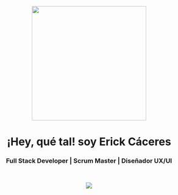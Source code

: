

<p align="center">
  <img src="https://github.com/user-attachments/assets/38bbf9e8-9a22-40dd-a4a5-c695007e3797" width="300px" />
</p>

<h1 align="center"> ¡Hey, qué tal! soy Erick Cáceres </h1>

<h3 align="center">Full Stack Developer | Scrum Master | Diseñador UX/UI</h3>
<br>


<p align="center">
  <a href="https://skillicons.dev">
    <img src="https://skillicons.dev/icons?i=html,css,bootstrap,figma,ps,js,cs,dotnet,mysql,git,github,azure,vscode,visualstudio,discord" />
  
</p>


<!--
**erickwc/erickwc** is a ✨ _special_ ✨ repository because its `README.md` (this file) appears on your GitHub profile.

Here are some ideas to get you started:

- 🔭 I’m currently working on ...
- 🌱 I’m currently learning ...
- 👯 I’m looking to collaborate on ...
- 🤔 I’m looking for help with ...
- 💬 Ask me about ...
- 📫 How to reach me: ...
- 😄 Pronouns: ...
- ⚡ Fun fact: ...
-->

